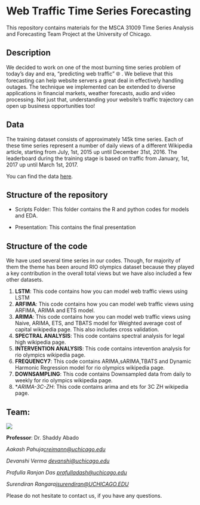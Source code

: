 # Web Traffic Time Series Forecasting

This repository contains materials for the MSCA 31009 Time Series Analysis and Forecasting Team Project at the University of Chicago.


## Description

We decided to work on one of the most burning time series problem of today’s day and era, “predicting web traffic” :globe_with_meridians: . We believe that this forecasting can help website servers a great deal in effectively handling outages. The technique we implemented can be extended to diverse applications in financial markets, weather forecasts, audio and video processing. Not just that, understanding your website’s traffic trajectory can open up business opportunities too!

## Data

The training dataset consists of approximately 145k time series. Each of these time series represent a number of daily views of a different Wikipedia article, starting from July, 1st, 2015 up until December 31st, 2016. The leaderboard during the training stage is based on traffic from January, 1st, 2017 up until March 1st, 2017.

You can find the data [here](https://www.kaggle.com/c/web-traffic-time-series-forecasting/data).

## Structure of the repository

- Scripts Folder: This folder contains the R and python codes for models and EDA.

- Presentation: This contains the final presentation


## Structure of the code
We have used several time series in our codes. Though, for majority of them the theme has been around RIO olympics dataset because they played a key contribution in the overall total views but we have also included a few other datasets. 

1. **LSTM**: This code contains how you can model web traffic views using LSTM 
2. **ARFIMA**: This code contains how you can model web traffic views using ARFIMA, ARIMA and ETS model.
3. **ARIMA**: This code contains how you can model web traffic views using Naive, ARIMA, ETS, and TBATS model for Weighted average cost of capital wikipedia page. This also includes cross validation.
4. **SPECTRAL ANALYSIS**: This code contains spectral analysis for legal high wikipedia page.
5. **INTERVENTION ANALYSIS**: This code contains intevention analysis for rio olympics wikipedia page.
6. **FREQUENCY7**: This code contains ARIMA,sARIMA,TBATS and Dynamic Harmonic Regression model for rio olympics wikipedia page.
7. **DOWNSAMPLING**: This code contains Downsampled data from daily to weekly for rio olympics wikipedia page.
8. **ARIMA-3C-ZH*: This code contains arima and ets for 3C ZH wikipedia page.


## Team: 

![](https://i.ibb.co/pvbdpQJ/Screen-Shot-2020-12-07-at-9-02-34-PM.png)

**Professor**: Dr. Shaddy Abado

_Aakash Pahuja[creimann@uchicago.edu](creimann@uchicago.edu)_

_Devanshi Verma [devanshi@uchicago.edu](devanshi@uchicago.edu)_

_Prafulla Ranjan Das [prafulladash@uchicago.edu](prafulladash@uchicago.edu)_

_Surendiran Rangaraj[surendiran@UCHICAGO.EDU](surendiran@UCHICAGO.EDU)_

Please do not hesitate to contact us, if you have any questions.
